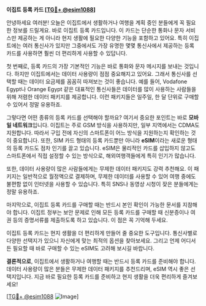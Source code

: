 **이집트 등록 카드 [[TG💪+ @esim1088](https://t.me/s/esim1088)]**

안녕하세요 여러분! 오늘은 이집트에서 생활하거나 여행을 계획 중인 분들에게 꼭 필요한 정보를 드릴게요. 바로 이집트 등록 카드입니다. 이 카드는 단순한 통화나 문자 서비스만 제공하는 게 아니라 현지 생활에 필요한 다양한 기능을 포함하고 있어요. 특히 이집트에는 여러 통신사가 있지만 그중에서도 가장 유명한 몇몇 통신사에서 제공하는 등록 카드를 사용하면 훨씬 더 편리하게 사용할 수 있답니다.

첫 번째로, 등록 카드의 가장 기본적인 기능은 바로 통화와 문자 메시지를 보내는 것입니다. 하지만 이집트에서는 데이터 사용량이 점점 중요해지고 있어요. 그래서 통신사를 선택할 때는 데이터 요금제를 꼼꼼히 따져보는 것이 좋습니다. 예를 들어, Vodafone Egypt나 Orange Egypt 같은 대표적인 통신사들은 데이터를 많이 사용하는 사람들을 위해 저렴한 데이터 패키지를 제공합니다. 이런 패키지들은 일주일, 한 달 단위로 구매할 수 있어서 정말 유용하죠.

그렇다면 어떤 종류의 등록 카드를 선택해야 할까요? 여기서 중요한 포인트는 바로 **모바일 네트워크**입니다. 이집트는 주로 GSM 방식을 사용하지만, 일부 지역에서는 CDMA도 지원합니다. 따라서 구입 전에 자신의 스마트폰이 어느 방식을 지원하는지 확인하는 것이 중요합니다. 또한, SIM 카드 형태의 등록 카드뿐만 아니라 **eSIM**이라는 새로운 형태의 등록 카드도 점차 인기를 끌고 있습니다. eSIM은 물리적인 카드를 삽입하지 않고도 스마트폰에서 직접 설정할 수 있는 방식으로, 해외여행객들에게 특히 인기가 많습니다.

또한, 데이터 사용량이 많은 사람들에게는 무제한 데이터 패키지도 강력 추천해요. 이 패키지는 일반적으로 월정액으로 결제하며, 무제한 데이터를 사용할 수 있어 여행 중에도 불편함 없이 인터넷을 사용할 수 있습니다. 특히 SNS나 동영상 시청이 잦은 분들에게는 정말 유용하죠.

마지막으로, 이집트 등록 카드를 구매할 때는 반드시 본인 확인이 가능한 문서를 지참해야 합니다. 이집트 정부는 보안 문제로 인해 모든 등록 카드를 구매할 때 신분증이나 여권 등의 증명서류를 제출하도록 하고 있습니다. 이 점은 꼭 기억해 두세요.

이집트 등록 카드는 현지 생활을 더 편리하게 만들어 줄 중요한 도구입니다. 통신사별로 다양한 선택지가 있으니 자신에게 맞는 최적의 옵션을 찾아보세요. 그리고 언제 어디서든 필요할 때 바로 구매할 수 있는 eSIM도 고려해 보시길 바랍니다.

**결론적으로**, 이집트에서 생활하거나 여행할 때는 반드시 등록 카드를 준비해야 합니다. 데이터 사용량이 많은 분들은 무제한 데이터 패키지를 추천드리며, eSIM 역시 좋은 선택지입니다. 지금 바로 필요한 등록 카드를 준비하고 현지 생활을 더욱 편리하게 즐겨보세요!

[[TG💪+ @esim1088](https://t.me/s/esim1088) ![Image](https://i.postimg.cc/Y0z9fWf4/image.png)]